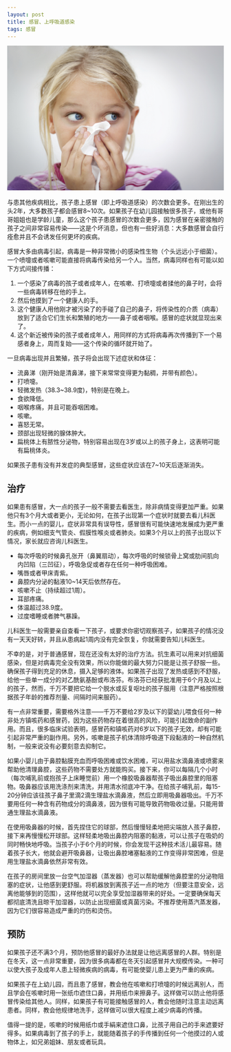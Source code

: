 ```yaml
---
layout: post
title: 感冒、上呼吸道感染
tags: 感冒
---
```

![感冒](images/w7.jpg)

与患其他疾病相比，孩子患上感冒（即上呼吸道感染）的次数会更多。在刚出生的头2年，大多数孩子都会感冒8~10次。如果孩子在幼儿园接触很多孩子，或他有哥哥姐姐也是学龄儿童，那么这个孩子患感冒的次数会更多，因为感冒在亲密接触的孩子之间非常容易传染——这是个坏消息，但也有一些好消息：大多数感冒会自行痊愈并且不会诱发任何更坏的疾病。

感冒大多由病毒引起，病毒是一种非常微小的感染性生物（个头远远小于细菌）。一个喷嚏或者咳嗽可能直接将病毒传染给另一个人。当然，病毒同样也有可能以如下方式间接传播：

1. 一个感染了病毒的孩子或者成年人，在咳嗽、打喷嚏或者揉他的鼻子时，会将一些病毒转移在他的手上。
2. 然后他摸到了一个健康人的手。
3. 这个健康人用他刚才被污染了的手碰了自己的鼻子，将传染性的介质（病毒）放到了适合它们生长和繁殖的地方——鼻子或者咽喉。感冒的症状就显现出来了。
4. 这个新近被传染的孩子或者成年人，用同样的方式将病毒再次传播到下一个易感者身上，周而复始——这个传染的循环就开始了。


一旦病毒出现并且繁殖，孩子将会出现下述症状和体征：

* 流鼻涕（刚开始是清鼻涕，接下来常常变得更为黏稠，并带有颜色）。
* 打喷嚏。
* 轻微发热（38.3~38.9度)，特别是在晚上。
* 食欲降低。
* 咽喉疼痛，并且可能吞咽困难。
* 咳嗽。
* 喜怒无常。
* 颈部出现轻微的腺体肿大。
* 扁桃体上有脓性分泌物，特别容易出现在3岁或以上的孩子身上，这表明可能有扁桃体炎。

如果孩子患有没有并发症的典型感冒，这些症状应该在7~10天后逐渐消失。

## 治疗

如果患有感冒，大一点的孩子一般不需要去看医生，除非病情变得更加严重。如果他只有3个月大或者更小，无论如何，在孩子出现第一个症状时就要去看儿科医生。而小一点的婴儿，症状非常具有误导性，感冒很有可能快速地发展成为更严重的疾病，例如细支气管炎、假膜性喉炎或者肺炎。如果3个月以上的孩子出现以下情况，家长就应咨询儿科医生。

* 每次呼吸的时候鼻孔张开（鼻翼扇动），每次呼吸的时候锁骨上窝或肋间肌向内凹陷（三凹征），呼吸急促或者存在任何一种呼吸困难。
* 嘴唇或者甲床青紫。
* 鼻腔内分泌的黏液10~14天后依然存在。
* 咳嗽不止（持续超过1周）。
* 耳部疼痛。
* 体温超过38.9度。
* 过度嗜睡或者脾气暴躁。

儿科医生一般需要亲自查看一下孩子，或要求你密切观察孩子，如果孩子的情况没有一天天好转，并且从患病起1周内没有完全恢复，你就需要告知儿科医生。

不幸的是，对于普通感冒，现在还没有太好的治疗方法。抗生素可以用来对抗细菌感染，但是对病毒完全没有效果，所以你能做的最大努力只能是让孩子舒服一些。确保孩子得到充足的休息，摄入足够的液体。如果孩子出现了发热或感到不舒服，给他一些单一成分的对乙酰氨基酚或布洛芬。布洛芬已经获批准用于6个月及以上的孩子，然而，千万不要把它给一个脱水或反复呕吐的孩子服用（注意严格按照根据孩子年龄的推荐剂量、间隔时间来服药）。

有一点非常重要，需要格外注意——千万不要给2岁及以下的婴幼儿喂食任何一种非处方镇咳药和感冒药，因为这些药物存在着很高的风险，可能引起致命的副作用。而且，很多临床试验表明，感冒药和镇咳药对6岁以下的孩子无效，却有可能引起非常严重的副作用。另外，咳嗽是孩子机体清除呼吸道下段黏液的一种自然机制，一般来说没有必要刻意去抑制它。

如果小婴儿由于鼻腔黏膜充血而呼吸困难或饮水困难，可以用盐水滴鼻液或喷雾来帮助他清理鼻腔，这些药物不需要处方就能购买。接下来，你可以每隔几个小时（每次哺乳前或抱孩子上床睡觉前）用一个橡胶吸鼻器帮孩子吸出鼻腔里的阻塞物。吸鼻器应该用洗涤剂来清洗，并用清水彻底冲干净。在给孩子哺乳前，每15-20分钟应该往孩子鼻子里滴2滴生理盐水滴鼻液，然后立即用吸鼻器吸出。千万不要用任何一种含有药物成分的滴鼻液，因为很有可能导致药物吸收过量。只能用普通生理盐水滴鼻液。

在使用吸鼻器的时候，首先捏住它的球部，然后慢慢轻柔地把尖端放人孩子鼻腔，接下来再慢慢松开球部。这样轻柔地吸出鼻腔内阻塞的黏液，可以让孩子在吸奶的同时畅快地呼吸。当孩子小于6个月的时候，你会发现干这种技术活儿最容易。随着孩子长大，他就会避开吸鼻器，让吸出鼻腔堵塞黏液的工作变得非常困难，但是用生理盐水滴鼻依然非常有效。

在孩子的房间里放一台空气加湿器（蒸发器）也可以帮助缓解他鼻腔里的分泌物阻塞的症状，让他感到更舒服。将机器放到离孩子近一点的地方（但要注意安全，远离他能够到的范围），这样他就可以完全享受加湿器带来的好处。一定要确保每天都彻底清洗且晾干加湿器，以防止出现细菌或真菌污染。不推荐使用蒸汽蒸发器，因为它们很容易造成严重的灼伤和烫伤。

## 预防

如果孩子还不满3个月，预防他感冒的最好办法就是让他远离感冒的人群。特别是在冬天，这一点非常重要，因为很多病毒都在冬天引起感冒并大规模传染。一种可以使大孩子及成年人患上轻微疾病的病毒，有可能使婴儿患上更为严重的疾病。

如果孩子在上幼儿园，而且患了感冒，教会他在咳嗽和打喷嚏的时候远离别人，而且学会在咳嗽时用一张纸巾遮住口鼻，并用纸巾来擦鼻子。这样做可以防止他将感冒传染给其他人。同样，如果孩子有可能接触感冒的人，教会他随时注意主动远离患者。同样，教会他规律地洗手，这样做可以很大程度上减少病毒的传播。

值得一提的是，咳嗽的时候用纸巾或手絹来遮住口鼻，比孩子用自己的手来遮要好得多。如果病毒到了孩子的手上，就能随着孩子的手传播到任何一个他摸过的人或物体上，如兄弟姐妹、朋友或者玩具。
